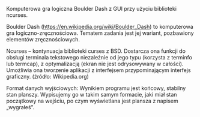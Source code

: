 Komputerowa gra logiczna Boulder Dash z GUI przy użyciu biblioteki ncurses.

Boulder Dash (https://en.wikipedia.org/wiki/Boulder_Dash) to komputerowa gra logiczno-zręcznościowa. Tematem zadania jest jej wariant, pozbawiony elementów zręcznościowych.

Ncurses – kontynuacja biblioteki curses z BSD. Dostarcza ona funkcji do obsługi terminala tekstowego niezależnie od jego typu (korzysta z terminfo lub termcap), z optymalizacją (ekran nie jest odrysowywany w całości). Umożliwia ona tworzenie aplikacji z interfejsem przypominającym interfejs graficzny. (źródło: Wikipedia.org)

Format danych wyjściowych: Wynikiem programu jest końcowy, stabilny stan planszy. Wypisujemy go w takim samym formacie, jaki miał stan początkowy na wejściu, po czym wyświetlana jest plansza z napisem „wygrałeś”.

